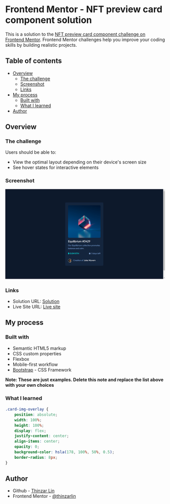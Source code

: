# Frontend Mentor - NFT preview card component solution

This is a solution to the [NFT preview card component challenge on Frontend Mentor](https://www.frontendmentor.io/challenges/nft-preview-card-component-SbdUL_w0U). Frontend Mentor challenges help you improve your coding skills by building realistic projects. 

## Table of contents

- [Overview](#overview)
  - [The challenge](#the-challenge)
  - [Screenshot](#screenshot)
  - [Links](#links)
- [My process](#my-process)
  - [Built with](#built-with)
  - [What I learned](#what-i-learned)
- [Author](#author)


## Overview

### The challenge

Users should be able to:

- View the optimal layout depending on their device's screen size
- See hover states for interactive elements

### Screenshot

![](screenshot.png)

### Links

- Solution URL: [Solution](https://github.com/thinzarlin/NFT-preview-card-component)
- Live Site URL: [Live site](https://thinzarlin.github.io/NFT-preview-card-component)

## My process

### Built with

- Semantic HTML5 markup
- CSS custom properties
- Flexbox
- Mobile-first workflow
- [Bootstrap](https://getbootstrap.com/docs/5.2/getting-started/introduction/) - CSS Framework

**Note: These are just examples. Delete this note and replace the list above with your own choices**

### What I learned

```css image overlay fade
.card-img-overlay {
    position: absolute;
    width: 100%;
    height: 100%;
    display: flex;
    justify-content: center;
    align-items: center;
    opacity: 0;
    background-color: hsla(178, 100%, 50%, 0.5);
    border-radius: 8px;
}
```

## Author

- Github - [Thinzar Lin](https://github.com/thinzarlin)
- Frontend Mentor - [@thinzarlin](https://www.frontendmentor.io/profile/thinzarlin)

